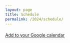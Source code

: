 ```yaml
---
layout: page
title: Schedule
permalink: /2024/schedule/
---
```


<html lang='en'>
  <head>
    <meta charset='utf-8' />
    <script src='https://cdn.jsdelivr.net/npm/fullcalendar@6.1.11/index.global.min.js'></script>
    <script src="https://cdn.jsdelivr.net/npm/@fullcalendar/google-calendar@6.1.11/index.global.min.js"></script>
    <script src='https://unpkg.com/popper.js/dist/umd/popper.min.js'></script>
    <script src='https://unpkg.com/tooltip.js/dist/umd/tooltip.min.js'></script>
    <script src="/assets/js/2024/calendar.js"></script>
    <link rel='stylesheet' type='text/css' href="/assets/css/schedule.css"/>
  </head>
  <body>
    <div id='calendar'></div>
  </body>
  <foot>
    <div style="margin-top: 20px;">
    <a href="https://calendar.google.com/calendar/u/0?cid=MzI0MDg4NWY4Y2RlOTkzY2ZiNDc1M2EzZDViNTYzYjVhMjBiYzg5MzY0NDhiNTI5MWI2N2ZjNjM5NmI3MDY1OUBncm91cC5jYWxlbmRhci5nb29nbGUuY29t">Add to your Google calendar</a> 
    </div>
  </foot>
</html>




